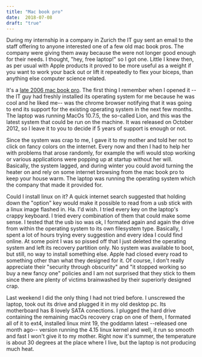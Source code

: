 ```yaml
---
title: "Mac book pro"
date:  2018-07-08
draft: "true"
---
```


During my internship in a company in Zurich the IT guy sent an email to the staff offering to anyone interested one of a few old mac book pros. The company were giving them away because the were not longer good enough for their needs. I thought, "hey, free
laptop!" so I got one. Little I knew then, as per usual with Apple products it proved to be more useful as a weight if you want to work your back out or lift it repeatedly to flex your biceps, than anything else computer science related.

It's a [late 2006 mac book pro](https://everymac.com/systems/apple/macbook_pro/specs/macbook-pro-core-2-duo-2.33-15-specs.html). The first thing I remember when I opened it --the IT guy had freshly installed its operating system for me because he was cool and he liked me-- was the chrome browser notifying that it was going to end its support for the existing operating system in the next few months. The laptop was running MacOs 10.7.5, the so-called Lion, and this was the latest system that could be run on the machine. It was released on October 2012, so I leave it to you to decide if 5 years of support is enough or not.

Since the system was crap to me, I gave it to my mother and told her not to click on fancy colors on the internet. Every now and then I had to help her with problems that arose randomly, for example the wifi would stop working or various applications were popping up at startup without her will. Basically, the system lagged, and during winter you could avoid turning the heater on and rely on some internet browsing from the mac book pro to keep your house warm. The laptop was running the operating system which the company that made it provided for.

Could I install linux on it? A quick internet search suggested that holding down the "option" key would make it possible to read from a usb stick with a linux image flashed in. Ha. I'd wish. I tried every key on the laptop's crappy keyboard. I tried every combination of them that could make some sense. I tested that the usb iso was ok, I formated again and again the drive from within the operating system to its own filesystem type. Basically, I spent a lot of hours trying every suggestion and every idea I could find online. At some point I was so pissed off that I just deleted the operating system and left its recovery partition only. No system was available to boot, but still, no way to install something else. Apple had closed every road to something other than what they designed for it. Of course, I don't really appreciate their "security through obscurity" and "it stopped working so buy a new fancy one" policies and I am not surprised that they stick to them since there are plenty of victims brainwashed by their superiorly designed crap.

Last weekend I did the only thing I had not tried before. I unscrewed the laptop, took out its drive and plugged it in my old desktop pc. Its motherboard has 8 lovely SATA conections. I plugged the hard drive containing the remaining macOs recovery crap on one of them, I formated all of it to ext4, installed linux mint 19, the goddamn latest --released one month ago-- version running the 4.15 linux kernel and well, it run so smooth and fast I won't give it to my mother. Right now it's summer, the temperature is about 30 degrees at the place where I live, but the laptop is not producing much heat. 
